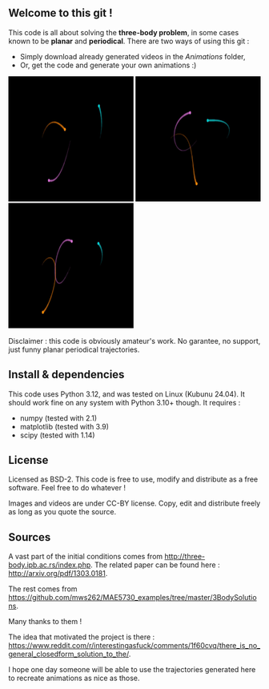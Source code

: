## Welcome to this git !
This code is all about solving the **three-body problem**, in some cases known to be **planar** and **periodical**. There are two ways of using this git :
 - Simply download already generated videos in the *Animations* folder,
 - Or, get the code and generate your own animations :)

<img src="https://github.com/nnniels/TriBody/blob/main/gifs/Exemple_8.gif" width="250" height="250"/> <img src="https://github.com/nnniels/TriBody/blob/main/gifs/Exemple_Moth_I.gif" width="250" height="250"/> <img src="https://github.com/nnniels/TriBody/blob/main/gifs/Exemple_Butterfly_II.gif" width="250" height="250"/>

Disclaimer : this code is obviously amateur's work. No garantee, no support, just funny planar periodical trajectories.

## Install & dependencies
This code uses Python 3.12, and was tested on Linux (Kubunu 24.04). It should work fine on any system with Python 3.10+ though.
It requires :
 - numpy (tested with 2.1)
 - matplotlib (tested with 3.9)
 - scipy (tested with 1.14)

## License

Licensed as BSD-2.
This code is free to use, modify and distribute as a free software. Feel free to do whatever !

Images and videos are under CC-BY license. Copy, edit and distribute freely as long as you quote the source.

## Sources

A vast part of the initial conditions comes from http://three-body.ipb.ac.rs/index.php.
The related paper can be found here : http://arxiv.org/pdf/1303.0181.

The rest comes from https://github.com/mws262/MAE5730_examples/tree/master/3BodySolutions.

Many thanks to them !

The idea that motivated the project is there : https://www.reddit.com/r/interestingasfuck/comments/1f60cvq/there_is_no_general_closedform_solution_to_the/.

I hope one day someone will be able to use the trajectories generated here to recreate animations as nice as those.
